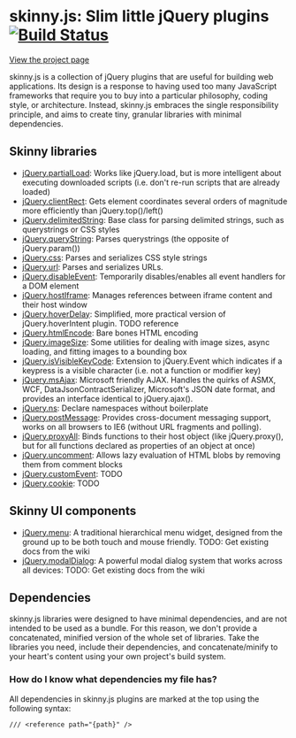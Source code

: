 skinny.js: Slim little jQuery plugins [![Build Status](https://secure.travis-ci.org/labaneilers/SkinnyJS.png?branch=master)](http://travis-ci.org/labaneilers/SkinnyJS)
===========================================

[View the project page](http://labaneilers.github.io/SkinnyJS)

<!--ContentStart-->
skinny.js is a collection of jQuery plugins that are useful for building web applications. Its design is a response to having used too many JavaScript frameworks that require you to buy into a particular philosophy, coding style, or architecture. Instead, skinny.js embraces the single responsibility principle, and aims to create tiny, granular libraries with minimal dependencies.

## Skinny libraries

* [jQuery.partialLoad](http://labaneilers.github.io/SkinnyJS/js/jquery.partialLoad.html): Works like jQuery.load, but is more intelligent about executing downloaded scripts (i.e. don't re-run scripts that are already loaded)
* [jQuery.clientRect](http://labaneilers.github.io/SkinnyJS/js/jquery.clientRect.html): Gets element coordinates several orders of magnitude more efficiently than jQuery.top()/left()
* [jQuery.delimitedString](http://labaneilers.github.io/SkinnyJS/js/jquery.delimitedString.html): Base class for parsing delimited strings, such as querystrings or CSS styles
* [jQuery.queryString](http://labaneilers.github.io/SkinnyJS/js/jquery.queryString.html): Parses querystrings (the opposite of jQuery.param())
* [jQuery.css](http://labaneilers.github.io/SkinnyJS/js/jquery.css.html): Parses and serializes CSS style strings
* [jQuery.url](http://labaneilers.github.io/SkinnyJS/js/jquery.url.html): Parses and serializes URLs.
* [jQuery.disableEvent](http://labaneilers.github.io/SkinnyJS/js/jquery.disableEvent.html): Temporarily disables/enables all event handlers for a DOM element
* [jQuery.hostIframe](http://labaneilers.github.io/SkinnyJS/js/jquery.hostIframe.html): Manages references between iframe content and their host window
* [jQuery.hoverDelay](http://labaneilers.github.io/SkinnyJS/js/jquery.hoverDelay.html): Simplified, more practical version of jQuery.hoverIntent plugin. TODO reference
* [jQuery.htmlEncode](http://labaneilers.github.io/SkinnyJS/js/jquery.htmlEncode.html): Bare bones HTML encoding
* [jQuery.imageSize](http://labaneilers.github.io/SkinnyJS/js/jquery.imageSize.html): Some utilities for dealing with image sizes, async loading, and fitting images to a bounding box
* [jQuery.isVisibleKeyCode](http://labaneilers.github.io/SkinnyJS/js/jquery.isVisibleKeyCode.html): Extension to jQuery.Event which indicates if a keypress is a visible character (i.e. not a function or modifier key)
* [jQuery.msAjax](http://labaneilers.github.io/SkinnyJS/js/jquery.msAjax.html): Microsoft friendly AJAX. Handles the quirks of ASMX, WCF, DataJsonContractSerializer, Microsoft's JSON date format, and provides an interface identical to jQuery.ajax().
* [jQuery.ns](http://labaneilers.github.io/SkinnyJS/js/jquery.ns.html): Declare namespaces without boilerplate
* [jQuery.postMessage](http://labaneilers.github.io/SkinnyJS/js/jquery.postMessage.html): Provides cross-document messaging support, works on all browsers to IE6 (without URL fragments and polling).
* [jQuery.proxyAll](http://labaneilers.github.io/SkinnyJS/js/jquery.proxyAll.html): Binds functions to their host object (like jQuery.proxy(), but for all functions declared as properties of an object at once)
* [jQuery.uncomment](http://labaneilers.github.io/SkinnyJS/js/jquery.uncomment.html): Allows lazy evaluation of HTML blobs by removing them from comment blocks
* [jQuery.customEvent](http://labaneilers.github.io/SkinnyJS/js/jquery.customEvent.html): TODO
* [jQuery.cookie](http://labaneilers.github.io/SkinnyJS/js/jquery.cookie.html): TODO

## Skinny UI components

* [jQuery.menu](http://labaneilers.github.io/SkinnyJS/js/jquery.menu.html): A traditional hierarchical menu widget, designed from the ground up to be both touch and mouse friendly. TODO: Get existing docs from the wiki
* [jQuery.modalDialog](http://labaneilers.github.io/SkinnyJS/js/jquery.modalDialog.html): A powerful modal dialog system that works across all devices: TODO: Get existing docs from the wiki

## Dependencies

skinny.js libraries were designed to have minimal dependencies, and are not intended to be used as a bundle. For this reason, we don't provide a concatenated, minified version of the whole set of libraries. Take the libraries you need, include their dependencies, and concatenate/minify to your
heart's content using your own project's build system. 

### How do I know what dependencies my file has?
All dependencies in skinny.js plugins are marked at the top using the following syntax:

    /// <reference path="{path}" />